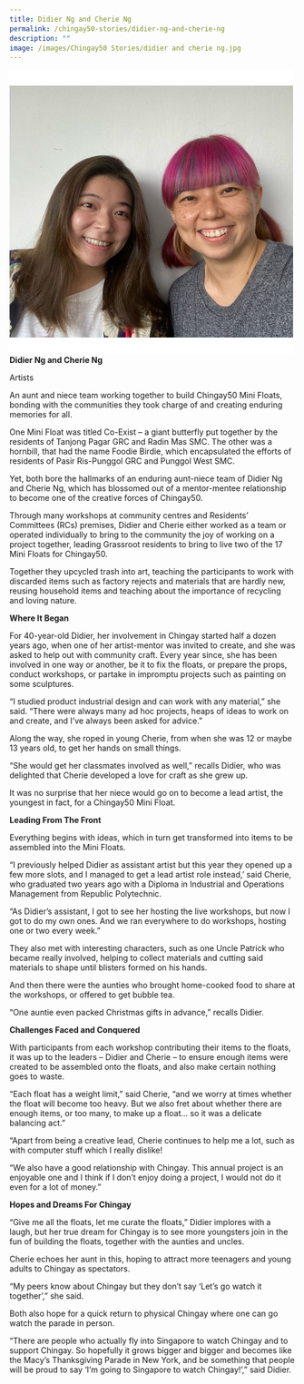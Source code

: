 ```yaml
---
title: Didier Ng and Cherie Ng
permalink: /chingay50-stories/didier-ng-and-cherie-ng
description: ""
image: /images/Chingay50 Stories/didier and cherie ng.jpg
---
```

![Didier Ng and Cherie Ng](/images/Chingay50%20Stories/didier%20and%20cherie%20ng.jpg)
**Didier Ng and Cherie Ng**

Artists

An aunt and niece team working together to build Chingay50 Mini Floats, bonding with the communities they took charge of and creating enduring memories for all.

One Mini Float was titled Co-Exist – a giant butterfly put together by the residents of Tanjong Pagar GRC and Radin Mas SMC. The other was a hornbill, that had the name Foodie Birdie, which encapsulated the efforts of residents of Pasir Ris-Punggol GRC and Punggol West SMC. 

Yet, both bore the hallmarks of an enduring aunt-niece team of Didier Ng and Cherie Ng, which has blossomed out of a mentor-mentee relationship to become one of the creative forces of Chingay50.

Through many workshops at community centres and Residents’ Committees (RCs) premises, Didier and Cherie either worked as a team or operated individually to bring to the community the joy of working on a project together, leading Grassroot residents to bring to live two of the 17 Mini Floats for Chingay50.

Together they upcycled trash into art, teaching the participants to work with discarded items such as factory rejects and materials that are hardly new, reusing household items and teaching about the importance of recycling and loving nature.

**Where It Began**

For 40-year-old Didier, her involvement in Chingay started half a dozen years ago, when one of her artist-mentor was invited to create, and she was asked to help out with community craft. Every year since, she has been involved in one way or another, be it to fix the floats, or prepare the props, conduct workshops, or partake in impromptu projects such as painting on some sculptures. 

“I studied product industrial design and can work with any material,” she said. “There were always many ad hoc projects, heaps of ideas to work on and create, and I’ve always been asked for advice.”

Along the way, she roped in young Cherie, from when she was 12 or maybe 13 years old, to get her hands on small things. 

“She would get her classmates involved as well,” recalls Didier, who was delighted that Cherie developed a love for craft as she grew up.

It was no surprise that her niece would go on to become a lead artist, the youngest in fact, for a Chingay50 Mini Float.

**Leading From The Front**

Everything begins with ideas, which in turn get transformed into items to be assembled into the Mini Floats.

“I previously helped Didier as assistant artist but this year they opened up a few more slots, and I managed to get a lead artist role instead,’ said Cherie, who graduated two years ago with a Diploma in Industrial and Operations Management from Republic Polytechnic. 

“As Didier’s assistant, I got to see her hosting the live workshops, but now I got to do my own ones. And we ran everywhere to do workshops, hosting one or two every week.”

They also met with interesting characters, such as one Uncle Patrick who became really involved, helping to collect materials and cutting said materials to shape until blisters formed on his hands.

And then there were the aunties who brought home-cooked food to share at the workshops, or offered to get bubble tea.

“One auntie even packed Christmas gifts in advance,” recalls Didier.

**Challenges Faced and Conquered**

With participants from each workshop contributing their items to the floats, it was up to the leaders – Didier and Cherie – to ensure enough items were created to be assembled onto the floats, and also make certain nothing goes to waste.

“Each float has a weight limit,” said Cherie, “and we worry at times whether the float will become too heavy. But we also fret about whether there are enough items, or too many, to make up a float… so it was a delicate balancing act.”

“Apart from being a creative lead, Cherie continues to help me a lot, such as with computer stuff which I really dislike!

“We also have a good relationship with Chingay. This annual project is an enjoyable one and I think if I don’t enjoy doing a project, I would not do it even for a lot of money.”
  
**Hopes and Dreams For Chingay**

“Give me all the floats, let me curate the floats,” Didier implores with a laugh, but her true dream for Chingay is to see more youngsters join in the fun of building the floats, together with the aunties and uncles. 

Cherie echoes her aunt in this, hoping to attract more teenagers and young adults to Chingay as spectators. 

“My peers know about Chingay but they don’t say ‘Let’s go watch it together’,” she said. 

Both also hope for a quick return to physical Chingay where one can go watch the parade in person. 

“There are people who actually fly into Singapore to watch Chingay and to support Chingay. So hopefully it grows bigger and bigger and becomes like the Macy’s Thanksgiving Parade in New York, and be something that people will be proud to say ‘I’m going to Singapore to watch Chingay!’,” said Didier.
